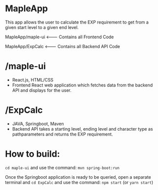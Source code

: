 # MapleApp

This app allows the user to calculate the EXP requirement to get from a given start level to a given end level. 

  MapleApp/maple-ui  <--- Contains all Frontend Code
  
  MapleApp/ExpCalc  <--- Contains all Backend API Code
  
# /maple-ui
* React.js, HTML/CSS 
* Frontend React web application which fetches data from the backend API and displays for the user. 

# /ExpCalc
* JAVA, Springboot, Maven 
* Backend API takes a starting level, ending level and character type as pathparameters and returns the EXP requirement.

# How to build:
 `cd maple-ui` and use the command: `mvn spring-boot:run`
 
 Once the Springboot application is ready to be queried, open a separate terminal and `cd ExpCalc` and use the command: `npm start` (or `yarn start`)


